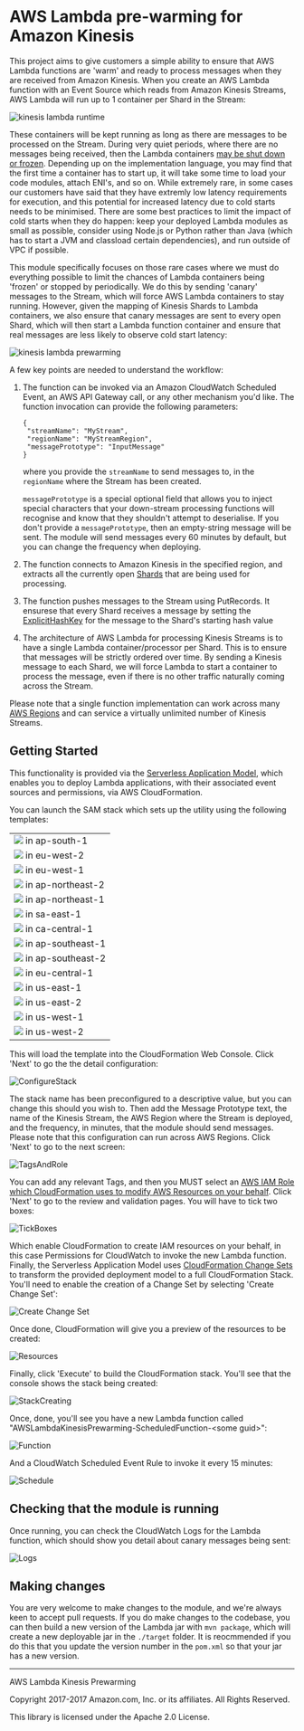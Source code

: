 # AWS Lambda pre-warming for Amazon Kinesis

This project aims to give customers a simple ability to ensure that AWS Lambda functions are 'warm' and ready to process messages when they are received from Amazon Kinesis. When you create an AWS Lambda function with an Event Source which reads from Amazon Kinesis Streams, AWS Lambda will run up to 1 container per Shard in the Stream:

![kinesis lambda runtime](KinesisLambdaRuntime.png)

These containers will be kept running as long as there are messages to be processed on the Stream. During very quiet periods, where there are no messages being received, then the Lambda containers [may be shut down or frozen](https://aws.amazon.com/blogs/compute/container-reuse-in-lambda). Depending up on the implementation language, you may find that the first time a container has to start up, it will take some time to load your code modules, attach ENI's, and so on. While extremely rare, in some cases our customers have said that they have extremly low latency requirements for execution, and this potential for increased latency due to cold starts needs to be minimised. There are some best practices to limit the impact of cold starts when they do happen: keep your deployed Lambda modules as small as possible, consider using Node.js or Python rather than Java (which has to start a JVM and classload certain dependencies), and run outside of VPC if possible.

This module specifically focuses on those rare cases where we must do everything possible to limit the chances of Lambda containers being 'frozen' or stopped by periodically. We do this by sending 'canary' messages to the Stream, which will force AWS Lambda containers to stay running. However, given the mapping of Kinesis Shards to Lambda containers, we also ensure that canary messages are sent to every open Shard, which will then start a Lambda function container and ensure that real messages are less likely to observe cold start latency:

![kinesis lambda prewarming](KinesisLambdaPrewarming.png)

A few key points are needed to understand the workflow:

1. The function can be invoked via an Amazon CloudWatch Scheduled Event, an AWS API Gateway call, or any other mechanism you'd like. The function invocation can provide the following parameters:

    ``` 
    {
     "streamName": "MyStream",
     "regionName": "MyStreamRegion",
     "messagePrototype": "InputMessage"
    }
    ```

    where you provide the `streamName` to send messages to, in the `regionName` where the Stream has been created.
	
    `messagePrototype` is a special optional field that allows you to inject special characters that your down-stream processing functions will recognise and know that they shouldn't attempt to deserialise. If you don't provide a `messagePrototype`, then an empty-string message will be sent. The module will send messages every 60 minutes by default, but you can change the frequency when deploying.

2. The function connects to Amazon Kinesis in the specified region, and extracts all the currently open [Shards](http://docs.aws.amazon.com/streams/latest/dev/key-concepts.html) that are being used for processing.
3. The function pushes messages to the Stream using PutRecords. It ensurese that every Shard receives a message by setting the [ExplicitHashKey](http://docs.aws.amazon.com/kinesis/latest/APIReference/API_PutRecord.html) for the message to the Shard's starting hash value
4. The architecture of AWS Lambda for processing Kinesis Streams is to have a single Lambda container/processor per Shard. This is to ensure that messages will be strictly ordered over time. By sending a Kinesis message to each Shard, we will force Lambda to start a container to process the message, even if there is no other traffic naturally coming across the Stream.


Please note that a single function implementation can work across many [AWS Regions](http://docs.aws.amazon.com/general/latest/gr/rande.html) and can service a virtually unlimited number of Kinesis Streams.
    
## Getting Started

This functionality is provided via the [Serverless Application Model](https://github.com/awslabs/serverless-application-model), which enables you to deploy Lambda applications, with their associated event sources and permissions, via AWS CloudFormation. 

You can launch the SAM stack which sets up the utility using the following templates:

| |
| --------------------------|
| [<img src="https://s3.amazonaws.com/cloudformation-examples/cloudformation-launch-stack.png" target="_blank">](https://console.aws.amazon.com/cloudformation/home?region=ap-south-1#/stacks/new?stackName=AWSLambdaKinesisPrewarming&templateURL=https://s3-ap-south-1.amazonaws.com/awslabs-code-ap-south-1/KinesisLambdaPrewarming/deploy.yaml) in ap-south-1 |
| [<img src="https://s3.amazonaws.com/cloudformation-examples/cloudformation-launch-stack.png" target="_blank">](https://console.aws.amazon.com/cloudformation/home?region=eu-west-2#/stacks/new?stackName=AWSLambdaKinesisPrewarming&templateURL=https://s3-eu-west-2.amazonaws.com/awslabs-code-eu-west-2/KinesisLambdaPrewarming/deploy.yaml) in eu-west-2 |
| [<img src="https://s3.amazonaws.com/cloudformation-examples/cloudformation-launch-stack.png" target="_blank">](https://console.aws.amazon.com/cloudformation/home?region=eu-west-1#/stacks/new?stackName=AWSLambdaKinesisPrewarming&templateURL=https://s3-eu-west-1.amazonaws.com/awslabs-code-eu-west-1/KinesisLambdaPrewarming/deploy.yaml) in eu-west-1 |
| [<img src="https://s3.amazonaws.com/cloudformation-examples/cloudformation-launch-stack.png" target="_blank">](https://console.aws.amazon.com/cloudformation/home?region=ap-northeast-2#/stacks/new?stackName=AWSLambdaKinesisPrewarming&templateURL=https://s3-ap-northeast-2.amazonaws.com/awslabs-code-ap-northeast-2/KinesisLambdaPrewarming/deploy.yaml) in ap-northeast-2 |
| [<img src="https://s3.amazonaws.com/cloudformation-examples/cloudformation-launch-stack.png" target="_blank">](https://console.aws.amazon.com/cloudformation/home?region=ap-northeast-1#/stacks/new?stackName=AWSLambdaKinesisPrewarming&templateURL=https://s3-ap-northeast-1.amazonaws.com/awslabs-code-ap-northeast-1/KinesisLambdaPrewarming/deploy.yaml) in ap-northeast-1 |
| [<img src="https://s3.amazonaws.com/cloudformation-examples/cloudformation-launch-stack.png" target="_blank">](https://console.aws.amazon.com/cloudformation/home?region=sa-east-1#/stacks/new?stackName=AWSLambdaKinesisPrewarming&templateURL=https://s3-sa-east-1.amazonaws.com/awslabs-code-sa-east-1/KinesisLambdaPrewarming/deploy.yaml) in sa-east-1 |
| [<img src="https://s3.amazonaws.com/cloudformation-examples/cloudformation-launch-stack.png" target="_blank">](https://console.aws.amazon.com/cloudformation/home?region=ca-central-1#/stacks/new?stackName=AWSLambdaKinesisPrewarming&templateURL=https://s3-ca-central-1.amazonaws.com/awslabs-code-ca-central-1/KinesisLambdaPrewarming/deploy.yaml) in ca-central-1 |
| [<img src="https://s3.amazonaws.com/cloudformation-examples/cloudformation-launch-stack.png" target="_blank">](https://console.aws.amazon.com/cloudformation/home?region=ap-southeast-1#/stacks/new?stackName=AWSLambdaKinesisPrewarming&templateURL=https://s3-ap-southeast-1.amazonaws.com/awslabs-code-ap-southeast-1/KinesisLambdaPrewarming/deploy.yaml) in ap-southeast-1 |
| [<img src="https://s3.amazonaws.com/cloudformation-examples/cloudformation-launch-stack.png" target="_blank">](https://console.aws.amazon.com/cloudformation/home?region=ap-southeast-2#/stacks/new?stackName=AWSLambdaKinesisPrewarming&templateURL=https://s3-ap-southeast-2.amazonaws.com/awslabs-code-ap-southeast-2/KinesisLambdaPrewarming/deploy.yaml) in ap-southeast-2 |
| [<img src="https://s3.amazonaws.com/cloudformation-examples/cloudformation-launch-stack.png" target="_blank">](https://console.aws.amazon.com/cloudformation/home?region=eu-central-1#/stacks/new?stackName=AWSLambdaKinesisPrewarming&templateURL=https://s3-eu-central-1.amazonaws.com/awslabs-code-eu-central-1/KinesisLambdaPrewarming/deploy.yaml) in eu-central-1 |
| [<img src="https://s3.amazonaws.com/cloudformation-examples/cloudformation-launch-stack.png" target="_blank">](https://console.aws.amazon.com/cloudformation/home?region=us-east-1#/stacks/new?stackName=AWSLambdaKinesisPrewarming&templateURL=https://s3-us-east-1.amazonaws.com/awslabs-code-us-east-1/KinesisLambdaPrewarming/deploy.yaml) in us-east-1 |
| [<img src="https://s3.amazonaws.com/cloudformation-examples/cloudformation-launch-stack.png" target="_blank">](https://console.aws.amazon.com/cloudformation/home?region=us-east-2#/stacks/new?stackName=AWSLambdaKinesisPrewarming&templateURL=https://s3-us-east-2.amazonaws.com/awslabs-code-us-east-2/KinesisLambdaPrewarming/deploy.yaml) in us-east-2 |
| [<img src="https://s3.amazonaws.com/cloudformation-examples/cloudformation-launch-stack.png" target="_blank">](https://console.aws.amazon.com/cloudformation/home?region=us-west-1#/stacks/new?stackName=AWSLambdaKinesisPrewarming&templateURL=https://s3-us-west-1.amazonaws.com/awslabs-code-us-west-1/KinesisLambdaPrewarming/deploy.yaml) in us-west-1 |
| [<img src="https://s3.amazonaws.com/cloudformation-examples/cloudformation-launch-stack.png" target="_blank">](https://console.aws.amazon.com/cloudformation/home?region=us-west-2#/stacks/new?stackName=AWSLambdaKinesisPrewarming&templateURL=https://s3-us-west-2.amazonaws.com/awslabs-code-us-west-2/KinesisLambdaPrewarming/deploy.yaml) in us-west-2 |

This will load the template into the CloudFormation Web Console. Click 'Next' to go the the detail configuration:

![ConfigureStack](ConfigureStack.png)

The stack name has been preconfigured to a descriptive value, but you can change this should you wish to. Then add the Message Prototype text, the name of the Kinesis Stream, the AWS Region where the Stream is deployed, and the frequency, in minutes, that the module should send messages. Please note that this configuration can run across AWS Regions. Click 'Next' to go to the next screen:

![TagsAndRole](TagsAndRole.png)

You can add any relevant Tags, and then you MUST select an [AWS IAM Role which CloudFormation uses to modify AWS Resources on your behalf](http://docs.aws.amazon.com/AWSCloudFormation/latest/UserGuide/using-iam-servicerole.html). Click 'Next' to go to the review and validation pages. You will have to tick two boxes:

![TickBoxes](TickBoxes.png)

Which enable CloudFormation to create IAM resources on your behalf, in this case Permissions for CloudWatch to invoke the new Lambda function. Finally, the Serverless Application Model uses [CloudFormation Change Sets](http://docs.aws.amazon.com/AWSCloudFormation/latest/UserGuide/using-cfn-updating-stacks-changesets-create.html) to transform the provided deployment model to a full CloudFormation Stack. You'll need to enable the creation of a Change Set by selecting 'Create Change Set':

![Create Change Set](ChangeSet.png)

Once done, CloudFormation will give you a preview of the resources to be created:

![Resources](Resources.png)

Finally, click 'Execute' to build the CloudFormation stack. You'll see that the console shows the stack being created:

![StackCreating](CreatingStack.png)

Once, done, you'll see you have a new Lambda function called "AWSLambdaKinesisPrewarming-ScheduledFunction-\<some guid>":

![Function](Function.png)

And a CloudWatch Scheduled Event Rule to invoke it every 15 minutes:

![Schedule](Schedule.png)

## Checking that the module is running

Once running, you can check the CloudWatch Logs for the Lambda function, which should show you detail about canary messages being sent:

![Logs](Logs.png)

## Making changes

You are very welcome to make changes to the module, and we're always keen to accept pull requests. If you do make changes to the codebase, you can then build a new version of the Lambda jar with `mvn package`, which will create a new deployable jar in the `./target` folder. It is reocmmended if you do this that you update the version number in the `pom.xml` so that your jar has a new version.

----

AWS Lambda Kinesis Prewarming

Copyright 2017-2017 Amazon.com, Inc. or its affiliates. All Rights Reserved.

This library is licensed under the Apache 2.0 License.